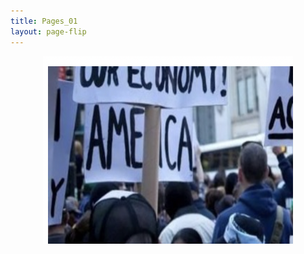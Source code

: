 ```yaml
---
title: Pages_01
layout: page-flip
---
```


<img src="https://raw.githubusercontent.com/RuoxiSpace/RuoxiSpace.github.io/main/image/pages_01.png" alt="Image" style="display:block;margin:auto;" width="400" height="300"/>
